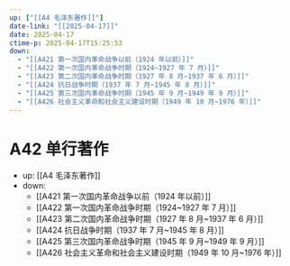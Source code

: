 ```yaml
---
up: ["[[A4 毛泽东著作]]"]
date-link: "[[2025-04-17]]"
date: 2025-04-17
ctime-p: 2025-04-17T15:25:53
down:
  - "[[A421 第一次国内革命战争以前（1924 年以前）]]"
  - "[[A422 第一次国内革命战争时期（1924~1927 年 7 月）]]"
  - "[[A423 第二次国内革命战争时期（1927 年 8 月~1937 年 6 月）]]"
  - "[[A424 抗日战争时期（1937 年 7 月~1945 年 8 月）]]"
  - "[[A425 第三次国内革命战争时期（1945 年 9 月~1949 年 9 月）]]"
  - "[[A426 社会主义革命和社会主义建设时期（1949 年 10 月~1976 年）]]"
---
```


# A42 单行著作

- up: [[A4 毛泽东著作]]
- down:
	- [[A421 第一次国内革命战争以前（1924 年以前）]]
	- [[A422 第一次国内革命战争时期（1924~1927 年 7 月）]]
	- [[A423 第二次国内革命战争时期（1927 年 8 月~1937 年 6 月）]]
	- [[A424 抗日战争时期（1937 年 7 月~1945 年 8 月）]]
	- [[A425 第三次国内革命战争时期（1945 年 9 月~1949 年 9 月）]]
	- [[A426 社会主义革命和社会主义建设时期（1949 年 10 月~1976 年）]]
